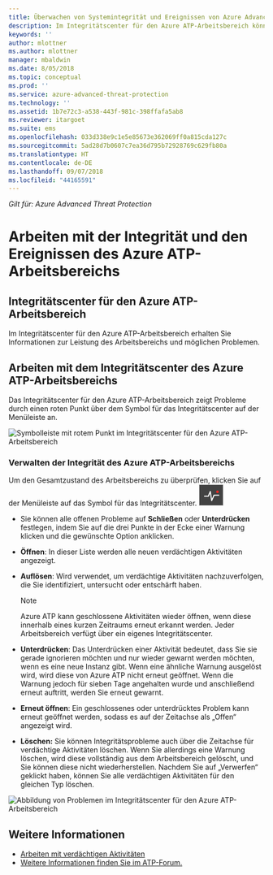 ```yaml
---
title: Überwachen von Systemintegrität und Ereignissen von Azure Advanced Threat Protection| Microsoft-Dokumentation
description: Im Integritätscenter für den Azure ATP-Arbeitsbereich können Sie überprüfen, wie der Azure ATP-Dienst funktioniert, und es werden Warnungen über mögliche Probleme sowie Systemereignisse in der Ereignisanzeige angezeigt.
keywords: ''
author: mlottner
ms.author: mlottner
manager: mbaldwin
ms.date: 8/05/2018
ms.topic: conceptual
ms.prod: ''
ms.service: azure-advanced-threat-protection
ms.technology: ''
ms.assetid: 1b7e72c3-a538-443f-981c-398ffafa5ab8
ms.reviewer: itargoet
ms.suite: ems
ms.openlocfilehash: 033d338e9c1e5e85673e362069ff0a815cda127c
ms.sourcegitcommit: 5ad28d7b0607c7ea36d795b72928769c629fb80a
ms.translationtype: HT
ms.contentlocale: de-DE
ms.lasthandoff: 09/07/2018
ms.locfileid: "44165591"
---
```

*Gilt für: Azure Advanced Threat Protection*


# <a name="working-with-azure-atp-workspace-health-and-events"></a>Arbeiten mit der Integrität und den Ereignissen des Azure ATP-Arbeitsbereichs

## <a name="azure-atp-workspace-health-center"></a>Integritätscenter für den Azure ATP-Arbeitsbereich 

Im Integritätscenter für den Azure ATP-Arbeitsbereich erhalten Sie Informationen zur Leistung des Arbeitsbereichs und möglichen Problemen.

## <a name="working-with-the-azure-atp-workspace-health-center"></a>Arbeiten mit dem Integritätscenter des Azure ATP-Arbeitsbereichs

Das Integritätscenter für den Azure ATP-Arbeitsbereich zeigt Probleme durch einen roten Punkt über dem Symbol für das Integritätscenter auf der Menüleiste an.

![Symbolleiste mit rotem Punkt im Integritätscenter für den Azure ATP-Arbeitsbereich](media/atp-health-bar.png)

### <a name="managing-azure-atp-workspace-health"></a>Verwalten der Integrität des Azure ATP-Arbeitsbereichs
Um den Gesamtzustand des Arbeitsbereichs zu überprüfen, klicken Sie auf der Menüleiste auf das Symbol für das Integritätscenter. ![Symbol für das Integritätscenter für den Azure ATP-Arbeitsbereich](media/atp-red-dot.png)

-   Sie können alle offenen Probleme auf **Schließen** oder **Unterdrücken** festlegen, indem Sie auf die drei Punkte in der Ecke einer Warnung klicken und die gewünschte Option anklicken.

-   **Öffnen**: In dieser Liste werden alle neuen verdächtigen Aktivitäten angezeigt.

-   **Auflösen**: Wird verwendet, um verdächtige Aktivitäten nachzuverfolgen, die Sie identifiziert, untersucht oder entschärft haben.

    > [!NOTE]
    > Azure ATP kann geschlossene Aktivitäten wieder öffnen, wenn diese innerhalb eines kurzen Zeitraums erneut erkannt werden.
    > Jeder Arbeitsbereich verfügt über ein eigenes Integritätscenter.

-   **Unterdrücken**: Das Unterdrücken einer Aktivität bedeutet, dass Sie sie gerade ignorieren möchten und nur wieder gewarnt werden möchten, wenn es eine neue Instanz gibt. Wenn eine ähnliche Warnung ausgelöst wird, wird diese von Azure ATP nicht erneut geöffnet. Wenn die Warnung jedoch für sieben Tage angehalten wurde und anschließend erneut auftritt, werden Sie erneut gewarnt.

-   **Erneut öffnen**: Ein geschlossenes oder unterdrücktes Problem kann erneut geöffnet werden, sodass es auf der Zeitachse als „Offen“ angezeigt wird.

-   **Löschen:** Sie können Integritätsprobleme auch über die Zeitachse für verdächtige Aktivitäten löschen. Wenn Sie allerdings eine Warnung löschen, wird diese vollständig aus dem Arbeitsbereich gelöscht, und Sie können diese nicht wiederherstellen. Nachdem Sie auf „Verwerfen“ geklickt haben, können Sie alle verdächtigen Aktivitäten für den gleichen Typ löschen.



![Abbildung von Problemen im Integritätscenter für den Azure ATP-Arbeitsbereich](media/atp-health-issue.png)






## <a name="see-also"></a>Weitere Informationen

- [Arbeiten mit verdächtigen Aktivitäten](working-with-suspicious-activities.md)
- [Weitere Informationen finden Sie im ATP-Forum.](https://aka.ms/azureatpcommunity)
